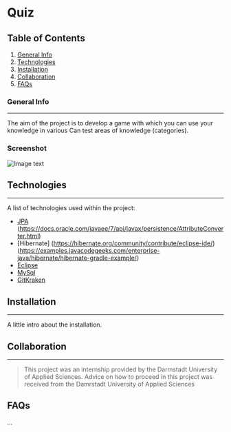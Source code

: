 # Quiz

## Table of Contents
1. [General Info](#general-info)
2. [Technologies](#technologies)
3. [Installation](#installation)
4. [Collaboration](#collaboration)
5. [FAQs](#faqs)

### General Info
***
The aim of the project is to develop a game with which you can use your knowledge in various
Can test areas of knowledge (categories).
### Screenshot
![Image text](https://www.united-internet.de/fileadmin/user_upload/Brands/Downloads/Logo_IONOS_by.jpg)

## Technologies
***
A list of technologies used within the project:
* [JPA](https://www.logicbig.com/tutorials/java-ee-tutorial/jpa/jpa-primary-key.html) (https://docs.oracle.com/javaee/7/api/javax/persistence/AttributeConverter.html)
* [Hibernate] (https://hibernate.org/community/contribute/eclipse-ide/)(https://examples.javacodegeeks.com/enterprise-java/hibernate/hibernate-gradle-example/)
*  [Eclipse](https://wiki.eclipse.org/EGit/User_Guide#Committing_Changes)
* [MySql](https://www.gitkraken.com/)
*  [GitKraken](https://www.gitkraken.com/)


## Installation
***
A little intro about the installation. 

## Collaboration
***

> This project was an internship provided by the Darmstadt University of Applied Sciences.
> Advice on how to proceed in this project was received from the Damrstadt University of Applied Sciences

## FAQs
...

